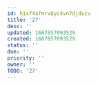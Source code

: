 ```yaml
---
id: h1xf4afmrv8yc4vn7djdvcv
title: '27'
desc: ''
updated: 1687857093529
created: 1687857093529
status: ''
due: ''
priority: ''
owner: ''
TODO: '27'
---
```

